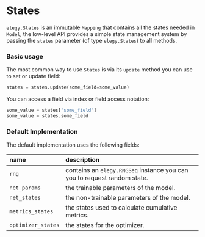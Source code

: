 
# States
`elegy.States` is an immutable `Mapping` that contains all the states needed in `Model`, the low-level API provides a simple state management system by passing the `states` parameter (of type `elegy.States`) to all methods. 

### Basic usage
The most common way to use `States` is via its `update` method you can use to set or update field:
```python
states = states.update(some_field=some_value)
```

You can access a field via index or field access notation:
```python
some_value = states["some_field"]
some_value = states.some_field
```

### Default Implementation
The default implementation uses the following fields:

| name               | description                                                              |
| :----------------- | :----------------------------------------------------------------------- |
| `rng`              | contains an `elegy.RNGSeq` instance you can you to request random state. |
| `net_params`       | the trainable parameters of the model.                                   |
| `net_states`       | the non-trainable parameters of the model.                               |
| `metrics_states`   | the states used to calculate cumulative metrics.                         |
| `optimizer_states` | the states for the optimizer.                                            |